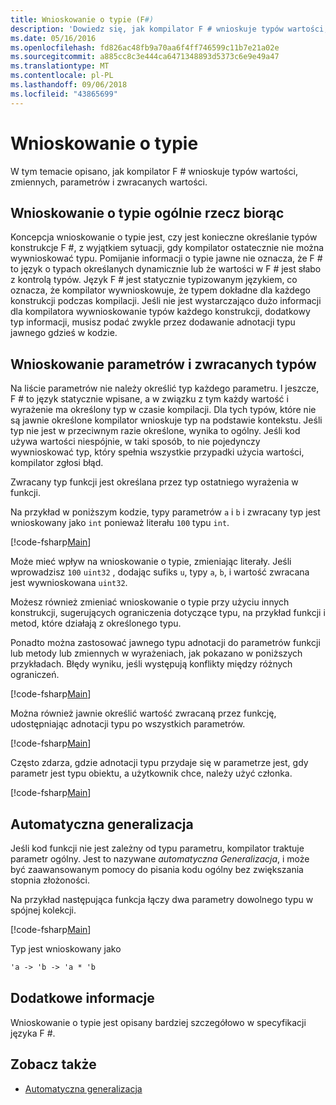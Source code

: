 ```yaml
---
title: Wnioskowanie o typie (F#)
description: 'Dowiedz się, jak kompilator F # wnioskuje typów wartości, zmiennych, parametrów i zwracanych wartości.'
ms.date: 05/16/2016
ms.openlocfilehash: fd826ac48fb9a70aa6f4ff746599c11b7e21a02e
ms.sourcegitcommit: a885cc8c3e444ca6471348893d5373c6e9e49a47
ms.translationtype: MT
ms.contentlocale: pl-PL
ms.lasthandoff: 09/06/2018
ms.locfileid: "43865699"
---
```

# <a name="type-inference"></a>Wnioskowanie o typie

W tym temacie opisano, jak kompilator F # wnioskuje typów wartości, zmiennych, parametrów i zwracanych wartości.

## <a name="type-inference-in-general"></a>Wnioskowanie o typie ogólnie rzecz biorąc

Koncepcja wnioskowanie o typie jest, czy jest konieczne określanie typów konstrukcje F #, z wyjątkiem sytuacji, gdy kompilator ostatecznie nie można wywnioskować typu. Pomijanie informacji o typie jawne nie oznacza, że F # to język o typach określanych dynamicznie lub że wartości w F # jest słabo z kontrolą typów. Język F # jest statycznie typizowanym językiem, co oznacza, że kompilator wywnioskowuje, że typem dokładne dla każdego konstrukcji podczas kompilacji. Jeśli nie jest wystarczająco dużo informacji dla kompilatora wywnioskowanie typów każdego konstrukcji, dodatkowy typ informacji, musisz podać zwykle przez dodawanie adnotacji typu jawnego gdzieś w kodzie.

## <a name="inference-of-parameter-and-return-types"></a>Wnioskowanie parametrów i zwracanych typów

Na liście parametrów nie należy określić typ każdego parametru. I jeszcze, F # to język statycznie wpisane, a w związku z tym każdy wartość i wyrażenie ma określony typ w czasie kompilacji. Dla tych typów, które nie są jawnie określone kompilator wnioskuje typ na podstawie kontekstu. Jeśli typ nie jest w przeciwnym razie określone, wynika to ogólny. Jeśli kod używa wartości niespójnie, w taki sposób, to nie pojedynczy wywnioskować typ, który spełnia wszystkie przypadki użycia wartości, kompilator zgłosi błąd.

Zwracany typ funkcji jest określana przez typ ostatniego wyrażenia w funkcji.

Na przykład w poniższym kodzie, typy parametrów `a` i `b` i zwracany typ jest wnioskowany jako `int` ponieważ literału `100` typu `int`.

[!code-fsharp[Main](../../../samples/snippets/fsharp/lang-ref-3/snippet301.fs)]

Może mieć wpływ na wnioskowanie o typie, zmieniając literały. Jeśli wprowadzisz `100` `uint32` , dodając sufiks `u`, typy `a`, `b`, i wartość zwracana jest wywnioskowana `uint32`.

Możesz również zmieniać wnioskowanie o typie przy użyciu innych konstrukcji, sugerujących ograniczenia dotyczące typu, na przykład funkcji i metod, które działają z określonego typu.

Ponadto można zastosować jawnego typu adnotacji do parametrów funkcji lub metody lub zmiennych w wyrażeniach, jak pokazano w poniższych przykładach. Błędy wyniku, jeśli występują konflikty między różnych ograniczeń.

[!code-fsharp[Main](../../../samples/snippets/fsharp/lang-ref-3/snippet302.fs)]

Można również jawnie określić wartość zwracaną przez funkcję, udostępniając adnotacji typu po wszystkich parametrów.

[!code-fsharp[Main](../../../samples/snippets/fsharp/lang-ref-3/snippet303.fs)]

Często zdarza, gdzie adnotacji typu przydaje się w parametrze jest, gdy parametr jest typu obiektu, a użytkownik chce, należy użyć członka.

[!code-fsharp[Main](../../../samples/snippets/fsharp/lang-ref-3/snippet304.fs)]

## <a name="automatic-generalization"></a>Automatyczna generalizacja

Jeśli kod funkcji nie jest zależny od typu parametru, kompilator traktuje parametr ogólny. Jest to nazywane *automatyczna Generalizacja*, i może być zaawansowanym pomocy do pisania kodu ogólny bez zwiększania stopnia złożoności.

Na przykład następująca funkcja łączy dwa parametry dowolnego typu w spójnej kolekcji.

[!code-fsharp[Main](../../../samples/snippets/fsharp/lang-ref-3/snippet305.fs)]

Typ jest wnioskowany jako

```fsharp
'a -> 'b -> 'a * 'b
```

## <a name="additional-information"></a>Dodatkowe informacje

Wnioskowanie o typie jest opisany bardziej szczegółowo w specyfikacji języka F #.

## <a name="see-also"></a>Zobacz także

- [Automatyczna generalizacja](generics/automatic-generalization.md)
